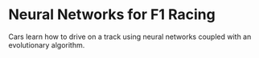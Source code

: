 
# Neural Networks for F1 Racing

Cars learn how to drive on a track using neural networks coupled
with an evolutionary algorithm. 
